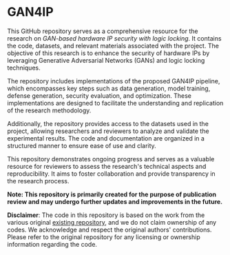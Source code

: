 # GAN4IP

This GitHub repository serves as a comprehensive resource for the research on _GAN-based hardware IP security with logic locking_. It contains the code, datasets, and relevant materials associated with the project. The objective of this research is to enhance the security of hardware IPs by leveraging Generative Adversarial Networks (GANs) and logic locking techniques.

The repository includes implementations of the proposed GAN4IP pipeline, which encompasses key steps such as data generation, model training, defense generation, security evaluation, and optimization. These implementations are designed to facilitate the understanding and replication of the research methodology.

Additionally, the repository provides access to the datasets used in the project, allowing researchers and reviewers to analyze and validate the experimental results. The code and documentation are organized in a structured manner to ensure ease of use and clarity.

This repository demonstrates ongoing progress and serves as a valuable resource for reviewers to assess the research's technical aspects and reproducibility. It aims to foster collaboration and provide transparency in the research process.

**Note: This repository is primarily created for the purpose of publication review and may undergo further updates and improvements in the future.**


**Disclaimer**: The code in this repository is based on the work from the various original [existing repository](https://github.com/search?q=logic+locking+&type=repositories&p=1), and we do not claim ownership of any codes. We acknowledge and respect the original authors' contributions. Please refer to the original repository for any licensing or ownership information regarding the code.
